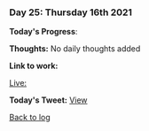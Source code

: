 ### Day 25: Thursday 16th 2021

**Today's Progress**:   

**Thoughts:** No daily thoughts added

**Link to work:** 

[Live: ](https://t.co/rmTpdyFHua)

**Today's Tweet:** [View](https://twitter.com/MrAldoJack/status/1471621394668703744?s=20)

[Back to log](/log.md)